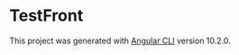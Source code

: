 # TestFront

This project was generated with [Angular CLI](https://github.com/angular/angular-cli) version 10.2.0.
